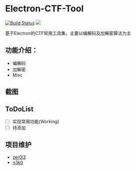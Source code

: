 # Electron-CTF-Tool
[![Build Status](https://travis-ci.org/zer0i3/electron-ctf-tools.svg?branch=master)](https://travis-ci.org/zer0i3/electron-ctf-tools) ![](https://img.shields.io/github/license/zer0i3/electron-ctf-tools.svg?style=flat)

基于Electron的CTF常用工具集，主要以编解码及加解密算法为主

## 功能介绍：

* 编解码
* 加解密
* Misc

## 截图



## ToDoList

- [ ] 实现常用功能(Working)
- [ ] 待添加

## 项目维护

* [zer0i3](https://github.com/zer0i3)
* [n3k0](https://github.com/kuraraneko)